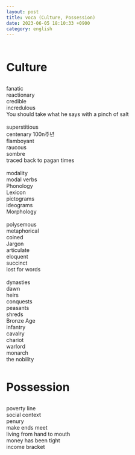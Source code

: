 ```yaml
---
layout: post
title: voca (Culture, Possession)
date: 2023-06-05 18:10:33 +0900
category: english
---
```

<br/>
<p style="font-size:30px;"><b> Culture </b></p>
fanatic
<br/>
reactionary
<br/>
credible
<br/>
incredulous
<br/>
You should take what he says with a pinch of salt 
<br/>
<br/>
superstitious
<br/>
centenary 100n주년
<br/>
flamboyant
<br/>
raucous
<br/>
sombre
<br/>
traced back to pagan times
<br/>
<br/>
modality
<br/>
modal verbs
<br/>
Phonology
<br/>
Lexicon
<br/>
pictograms
<br/>
ideograms
<br/>
Morphology

<br/>
<br/>
polysemous
<br/>
metaphorical
<br/>
coined
<br/>
Jargon
<br/>
articulate
<br/>
eloquent
<br/>
succinct
<br/>
lost for words

<br/>
<br/>
dynasties
<br/>
dawn
<br/>
heirs
<br/>
conquests
<br/>
peasants
<br/>
shreds
<br/>
Bronze Age
<br/>
infantry
<br/>
cavalry
<br/>
chariot
<br/>
warlord
<br/>
monarch
<br/>
the nobility
<br/>
<br/>
<p style="font-size:30px;"><b> Possession </b></p>
poverty line
<br/>
social context
<br/>
penury
<br/>
make ends meet
<br/>
living from hand to mouth
<br/>
money has been tight
<br/>
income bracket
<br/>
